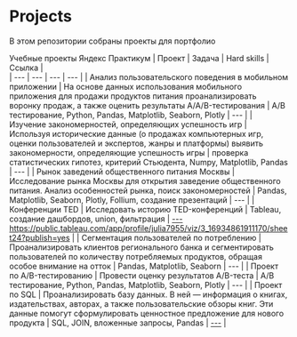 # Projects
В этом репозитории собраны проекты для портфолио

Учебные проекты Яндекс Практикум
| Проект | Задача | Hard skills | Ссылка |  
| --- | --- | --- | --- |
| Анализ пользовательского поведения в мобильном приложении | На основе данных использования мобильного приложения для продажи продуктов питания проанализировать воронку продаж, а также оценить результаты A/A/B-тестирования | А/В тестирование, Python, Pandas, Matplotlib, Seaborn, Plotly | --- |
| Изучение закономерностей, определяющих успешность игр | Используя исторические данные (о продажах компьютерных игр, оценки пользователей и экспертов, жанры и платформы) выявить закономерности, определяющие успешность игры | проверка статистических гипотез, критерий Стьюдента, Numpy, Matplotlib, Pandas | --- |
| Рынок заведений общественного питания Москвы | Исследование рынка Москвы для открытия заведение общественного питания. Анализ особенностей рынка, поиск закономерностей | Pandas, Matplotlib, Seaborn, Plotly, Follium, создание презентаций | --- |
| Конференции TED | Исследовать историю TED-конференций | Tableau, создание дашбордов, union, фильтрация | [---](https://public.tableau.com/app/profile/julia7955/viz/3_16934861911170/sheet24?publish=yes)https://public.tableau.com/app/profile/julia7955/viz/3_16934861911170/sheet24?publish=yes |
| Сегментация пользователей по потреблению | Проанализировать клиентов регионального банка и сегментировать пользователей
по количеству потребляемых продуктов, обращая особое внимание на отток | Pandas, Matplotlib, Seaborn | --- |
| Проект по А/B-тестированию | Провести оценку результатов A/B-теста | А/В тестирование, Python, Pandas, Matplotlib, Seaborn, Plotly | --- |
| Проект по SQL | Проанализировать базу данных. В ней — информация о книгах, издательствах, авторах, а также пользовательские обзоры книг. Эти данные помогут сформулировать ценностное предложение для нового продукта | SQL, JOIN, вложенные запросы, Pandas | [---](https://colab.research.google.com/drive/1egJv1UB3WQPPi7ia2mgvNcZ2KLkNJL04?usp=sharing) |
